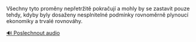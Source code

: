 
Všechny tyto proměny nepřetržitě pokračují a mohly by se zastavit pouze tehdy, kdyby byly dosaženy nesplnitelné podmínky rovnoměrně plynoucí ekonomiky a trvalé rovnováhy.

[🔊 Poslechnout audio](/data/7-paragraphs/audio/chapter_62/para_016-Vechny-tyto-promny-nepetrit-pokrauj-a-mohly.mp3)
